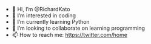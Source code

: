 - 👋 Hi, I’m @RichardKato
- 👀 I’m interested in coding
- 🌱 I’m currently learning Python
- 💞️ I’m looking to collaborate on learning programming
- 📫 How to reach me: https://twitter.com/home

<!---
RichardKato/RichardKato is a ✨ special ✨ repository because its `README.md` (this file) appears on your GitHub profile.
You can click the Preview link to take a look at your changes.
--->
